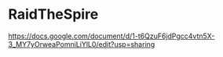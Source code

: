 # RaidTheSpire

https://docs.google.com/document/d/1-t6QzuF6jdPgcc4vtn5X-3_MY7yOrweaPomniLiYlL0/edit?usp=sharing
